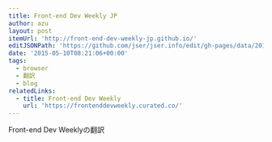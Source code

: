 ```yaml
---
title: Front-end Dev Weekly JP
author: azu
layout: post
itemUrl: 'http://front-end-dev-weekly-jp.github.io/'
editJSONPath: 'https://github.com/jser/jser.info/edit/gh-pages/data/2015/05/index.json'
date: '2015-05-10T08:21:06+00:00'
tags:
  - browser
  - 翻訳
  - blog
relatedLinks:
  - title: Front-end Dev Weekly
    url: 'https://frontenddevweekly.curated.co/'
---
```

Front-end Dev Weeklyの翻訳
